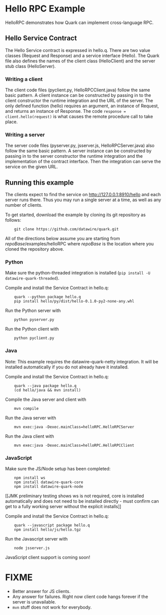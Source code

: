 # Hello RPC Example

HelloRPC demonstrates how Quark can implement cross-language RPC.

## Hello Service Contract

The Hello Service contract is expressed in hello.q. There are two
value classes (Request and Response) and a service interface
(Hello). The Quark file also defines the names of the client class
(HelloClient) and the server stub class (HelloServer).

### Writing a client

The client code files (pyclient.py, HelloRPCClient.java) follow the
same basic pattern. A client instance can be constructed by passing in
to the client constructor the runtime integration and the URL of the
server. The only defined function (hello) requires an argument, an
instance of Request, and returns an instance of Response. The code
`response = client.hello(request)` is what causes the remote procedure
call to take place.

### Writing a server

The server code files (pyserver.py, jsserver.js, HelloRPCServer.java)
also follow the same basic pattern. A server instance can be
constructed by passing in to the server constructor the runtime
integration and the implementation of the contract interface. Then the
integration can serve the service on the given URL.

## Running this example

The clients expect to find the service on http://127.0.0.1:8910/hello
and each server runs there. Thus you may run a single server at a
time, as well as any number of clients.

To get started, download the example by cloning its git repository as follows:

        git clone https://github.com/datawire/quark.git

All of the directions below assume you are starting from *repoBase*/examples/helloRPC where *repoBase* is the location where you cloned the repository above.

### Python

Make sure the python-threaded integration is installed (`pip
install -U datawire-quark-threaded`).

Compile and install the Service Contract in hello.q:

        quark --python package hello.q
        pip install hello/py/dist/hello-0.1.0-py2-none-any.whl

Run the Python server with

        python pyserver.py

Run the Python client with

        python pyclient.py

### Java

Note: This example requires the datawire-quark-netty integration. It will be installed automatically if you do not already have it installed.

Compile and install the Service Contract in hello.q:

        quark --java package hello.q
        (cd hello/java && mvn install)

Compile the Java server and client with 

        mvn compile

Run the Java server with

        mvn exec:java -Dexec.mainClass=helloRPC.HelloRPCServer

Run the Java client with

        mvn exec:java -Dexec.mainClass=helloRPC.HelloRPCClient

### JavaScript

Make sure the JS/Node setup has been completed:

        npm install ws
        npm install datawire-quark-core
        npm install datawire-quark-node

[[JMK preliminary testing shows ws is not required, core is installed automatically and does not need to be installed directly - must confirm can get to a fully working server without the explicit installs]]

Compile and install the Service Contract in hello.q:

        quark --javascript package hello.q
        npm install hello/js/hello.tgz

Run the Javascript server with

        node jsserver.js

JavaScript client support is coming soon!

# FIXME

- Better answer for JS clients.
- Any answer for failures. Right now client code hangs forever if the
  server is unavailable.
- `mvn` stuff does not work for everybody.
